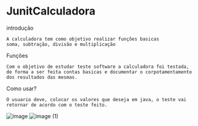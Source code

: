 # JunitCalculadora

  introdução

    A calculadora tem como objetivo realizar funções basicas
    soma, subtração, divisão e multiplicação

  Funções
  
    Com o objetivo de estudar teste software a calculadora foi testada, 
    de forma a ser feita contas basicas e documentar o corpotamentamento 
    dos resultados das mesmas.

  Como usar?
  
    O usuario deve, colocar os valores que deseja em java, o teste vai
    retornar de acordo com o teste feito.
            
![image](https://github.com/GabrielSichoski/Calcudora/assets/104863390/57d22a55-0456-4f3b-8d53-eebab31fb1c7)
![image (1)](https://github.com/GabrielSichoski/Calcudora/assets/104863390/cc6d53d1-ec6b-4bbe-b544-00a791392fc9)
